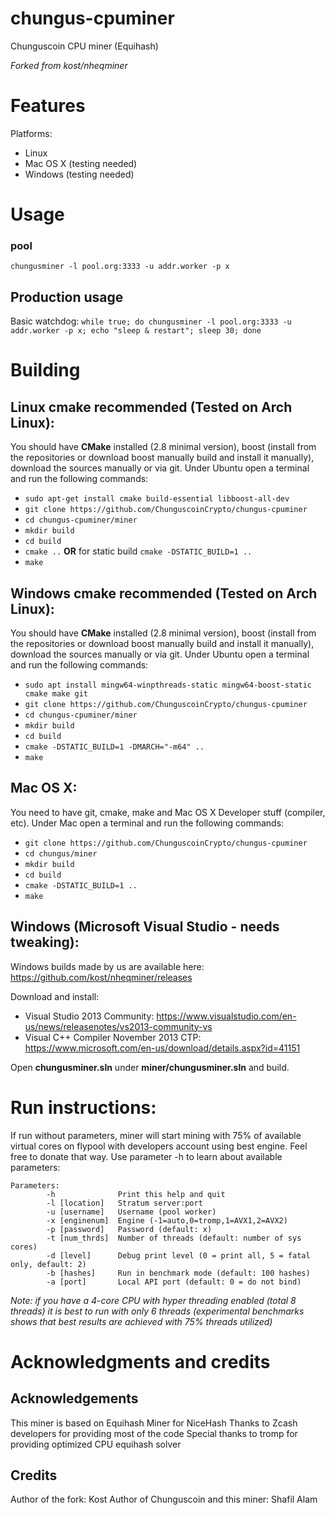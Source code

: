 # chungus-cpuminer

Chunguscoin CPU miner (Equihash)

*Forked from kost/nheqminer*

# Features

Platforms:
- Linux
- Mac OS X (testing needed)
- Windows (testing needed)

# Usage

### pool
`chungusminer -l pool.org:3333 -u addr.worker -p x`

## Production usage

Basic watchdog:
`while true; do chungusminer -l pool.org:3333 -u addr.worker -p x; echo "sleep & restart"; sleep 30; done`

# Building

## Linux cmake **recommended** (Tested on Arch Linux):
You should have **CMake** installed (2.8 minimal version), boost (install from the repositories or download boost manually build and install it manually), download the sources manually or via git. 
Under Ubuntu open a terminal and run the following commands:
  - `sudo apt-get install cmake build-essential libboost-all-dev`
  - `git clone https://github.com/ChunguscoinCrypto/chungus-cpuminer`
  - `cd chungus-cpuminer/miner`
  - `mkdir build`
  - `cd build`
  - `cmake ..` **OR** for static build `cmake -DSTATIC_BUILD=1 ..`
  - `make`

## Windows cmake **recommended** (Tested on Arch Linux):
You should have **CMake** installed (2.8 minimal version), boost (install from the repositories or download boost manually build and install it manually), download the sources manually or via git. 
Under Ubuntu open a terminal and run the following commands:
  - `sudo apt install mingw64-winpthreads-static mingw64-boost-static cmake make git`
  - `git clone https://github.com/ChunguscoinCrypto/chungus-cpuminer`
  - `cd chungus-cpuminer/miner`
  - `mkdir build`
  - `cd build`
  - `cmake -DSTATIC_BUILD=1 -DMARCH="-m64" ..`
  - `make`

## Mac OS X:
You need to have git, cmake, make and Mac OS X Developer stuff (compiler, etc).
Under Mac open a terminal and run the following commands:
  - `git clone https://github.com/ChunguscoinCrypto/chungus-cpuminer`
  - `cd chungus/miner`
  - `mkdir build`
  - `cd build`
  - `cmake -DSTATIC_BUILD=1 ..`
  - `make`

## Windows (Microsoft Visual Studio - needs tweaking):
Windows builds made by us are available here: https://github.com/kost/nheqminer/releases

Download and install:
- Visual Studio 2013 Community: https://www.visualstudio.com/en-us/news/releasenotes/vs2013-community-vs
- Visual C++ Compiler November 2013 CTP: https://www.microsoft.com/en-us/download/details.aspx?id=41151

Open **chungusminer.sln** under **miner/chungusminer.sln** and build.


# Run instructions:

If run without parameters, miner will start mining with 75% of available virtual cores on flypool with developers account using best engine. Feel free to donate that way. Use parameter -h to learn about available parameters:

```
Parameters:
        -h              Print this help and quit
        -l [location]   Stratum server:port
        -u [username]   Username (pool worker)
        -x [enginenum]  Engine (-1=auto,0=tromp,1=AVX1,2=AVX2)
        -p [password]   Password (default: x)
        -t [num_thrds]  Number of threads (default: number of sys cores)
        -d [level]      Debug print level (0 = print all, 5 = fatal only, default: 2)
        -b [hashes]     Run in benchmark mode (default: 100 hashes)
        -a [port]       Local API port (default: 0 = do not bind)
```

<i>Note: if you have a 4-core CPU with hyper threading enabled (total 8 threads) it is best to run with only 6 threads (experimental benchmarks shows that best results are achieved with 75% threads utilized)</i>

# Acknowledgments and credits

## Acknowledgements

This miner is based on Equihash Miner for NiceHash
Thanks to Zcash developers for providing most of the code
Special thanks to tromp for providing optimized CPU equihash solver

## Credits

Author of the fork: Kost
Author of Chunguscoin and this miner: Shafil Alam
